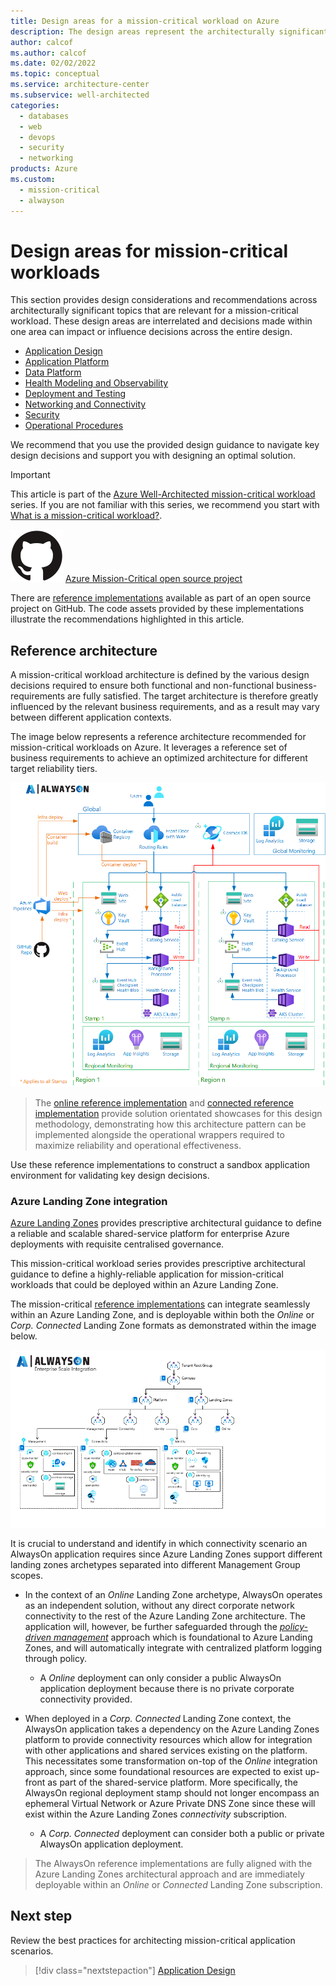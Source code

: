 ```yaml
---
title: Design areas for a mission-critical workload on Azure
description: The design areas represent the architecturally significant topics which must be discussed and designed for when defining a target architecture
author: calcof
ms.author: calcof
ms.date: 02/02/2022
ms.topic: conceptual
ms.service: architecture-center
ms.subservice: well-architected
categories: 
  - databases
  - web
  - devops
  - security
  - networking
products: Azure
ms.custom:
  - mission-critical
  - alwayson
---
```


# Design areas for mission-critical workloads

This section provides design considerations and recommendations across architecturally significant topics that are relevant for a mission-critical workload. These design areas are interrelated and decisions made within one area can impact or influence decisions across the entire design.

- [Application Design](./mission-critical-application-design.md)
- [Application Platform](./mission-critical-application-platform.md)
- [Data Platform](./mission-critical-data-platform.md)
- [Health Modeling and Observability](./mission-critical-health-modeling.md)
- [Deployment and Testing](./mission-critical-deployment-testing.md)
- [Networking and Connectivity](./mission-critical-networking-connectivity.md)
- [Security](./mission-critical-security.md)
- [Operational Procedures](./mission-critical-operational-procedures.md)

We recommend that you use the provided design guidance to navigate key design decisions and support you with designing an optimal solution.

> [!IMPORTANT]
> This article is part of the [Azure Well-Architected mission-critical workload](index.yml) series. If you are not familiar with this series, we recommend you start with [What is a mission-critical workload?](mission-critical-overview.md#what-is-a-mission-critical-workload).
>
> ![GitHub logo](./../_images/github.svg) [Azure Mission-Critical open source project](http://github.com/azure/alwayson)
>
> There are [reference implementations](mission-critical-overview.md#illustrative-examples) available as part of an open source project on GitHub. The code assets provided by these implementations illustrate the recommendations highlighted in this article.

## Reference architecture

A mission-critical workload architecture is defined by the various design decisions required to ensure both functional and non-functional business-requirements are fully satisfied. The target architecture is therefore greatly influenced by the relevant business requirements, and as a result may vary between different application contexts.


The image below represents a reference architecture recommended for mission-critical workloads on Azure. It leverages a reference set of business requirements to achieve an optimized architecture for different target reliability tiers.

![Mission-critical online reference architecture](./images/alwayson-architecture-foundational-online.png "ission-critical online reference architecture")

>The [online reference implementation](https://github.com/azure/alwayson-foundational-online) and [connected reference implementation](https://github.com/azure/alwayson-foundational-connected) provide solution orientated showcases for this design methodology, demonstrating how this architecture pattern can be implemented alongside the operational wrappers required to maximize reliability and operational effectiveness.

Use these reference implementations to construct a sandbox application environment for validating key design decisions.

### Azure Landing Zone integration

[Azure Landing Zones](/azure/cloud-adoption-framework/ready/landing-zone/) provides prescriptive architectural guidance to define a reliable and scalable shared-service platform for enterprise Azure deployments with requisite centralised governance. 

This mission-critical workload series provides prescriptive architectural guidance to define a highly-reliable application for mission-critical workloads that could be deployed within an Azure Landing Zone.

The mission-critical [reference implementations](mission-critical-overview.md#illustrative-examples) can integrate seamlessly within an Azure Landing Zone, and is deployable within both the *Online* or *Corp. Connected* Landing Zone formats as demonstrated within the image below.

![Mission-critical workload and Landing Zone integration](./images/alwayson-landing-zones.gif "Mission-critical workload and Landing Zone integration")

It is crucial to understand and identify in which connectivity scenario an AlwaysOn application requires since Azure Landing Zones support different landing zones archetypes separated into different Management Group scopes.

- In the context of an *Online* Landing Zone archetype, AlwaysOn operates as an independent solution, without any direct corporate network connectivity to the rest of the Azure Landing Zone architecture. The application will, however, be further safeguarded through the [*policy-driven management*](/azure/cloud-adoption-framework/ready/enterprise-scale/dine-guidance) approach which is foundational to Azure Landing Zones, and will automatically integrate with centralized platform logging through policy.

  - A *Online* deployment can only consider a public AlwaysOn application deployment because there is no private corporate connectivity provided.

- When deployed in a *Corp. Connected* Landing Zone context, the AlwaysOn application takes a dependency on the Azure Landing Zones platform to provide connectivity resources which allow for integration with other applications and shared services existing on the platform. This necessitates some transformation on-top of the *Online* integration approach, since some foundational resources are expected to exist up-front as part of the shared-service platform. More specifically, the AlwaysOn regional deployment stamp should not longer encompass an ephemeral Virtual Network or Azure Private DNS Zone since these will exist within the Azure Landing Zones *connectivity* subscription. 
  - A *Corp. Connected* deployment can consider both a public or private AlwaysOn application deployment.

> The AlwaysOn reference implementations are fully aligned with the Azure Landing Zones architectural approach and are immediately deployable within an *Online* or *Connected* Landing Zone subscription.

## Next step

Review the best practices for architecting mission-critical application scenarios.

> [!div class="nextstepaction"]
> [Application Design](./mission-critical-application-design.md)

